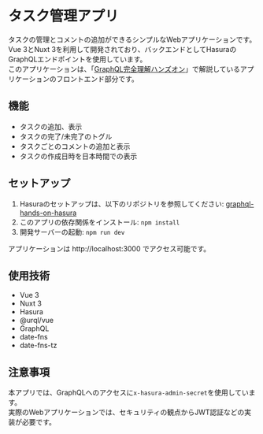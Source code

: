 # タスク管理アプリ
タスクの管理とコメントの追加ができるシンプルなWebアプリケーションです。Vue 3とNuxt 3を利用して開発されており、バックエンドとしてHasuraのGraphQLエンドポイントを使用しています。  
このアプリケーションは、「[GraphQL完全理解ハンズオン](https://algorithms.connpass.com/event/292066/)」で解説しているアプリケーションのフロントエンド部分です。

## 機能
* タスクの追加、表示
* タスクの完了/未完了のトグル
* タスクごとのコメントの追加と表示
* タスクの作成日時を日本時間での表示

## セットアップ
1. Hasuraのセットアップは、以下のリポジトリを参照してください: [graphql-hands-on-hasura](https://github.com/algorithms-co-jp/graphql-hands-on-hasura)
2. このアプリの依存関係をインストール: `npm install`
3. 開発サーバーの起動: `npm run dev`

アプリケーションは http://localhost:3000 でアクセス可能です。

## 使用技術
* Vue 3
* Nuxt 3
* Hasura
* @urql/vue
* GraphQL
* date-fns
* date-fns-tz

## 注意事項
本アプリでは、GraphQLへのアクセスに`x-hasura-admin-secret`を使用しています。  
実際のWebアプリケーションでは、セキュリティの観点からJWT認証などの実装が必要です。